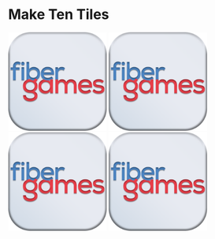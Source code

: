 # Make Ten Tiles

<p float="left">
	<img src="Assets/_Main/Art/2D/Icons/000.png" width="200">
	<img src="Assets/_Main/Art/2D/Icons/000.png" width="200">
	<img src="Assets/_Main/Art/2D/Icons/000.png" width="200">
	<img src="Assets/_Main/Art/2D/Icons/000.png" width="200">
</p>
